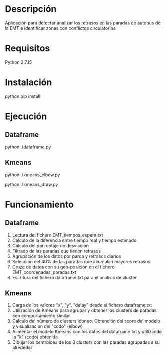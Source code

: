 # Descripción
Aplicación para detectar analizar los retrasos en las paradas de autobus de la EMT e identificar zonas con conflictos circulatorios

# Requisitos
Python 2.7.15

# Instalación
python pip install

# Ejecución

## Dataframe
python .\dataframe.py

## Kmeans
python .\kmeans_elbow.py

python .\kmeans_draw.py

# Funcionamiento

## Dataframe
1. Lectura del fichero EMT_tiempos_espera.txt
2. Cálculo de la diferencia entre tiempo real y tiempo estimado
3. Cálculo del porcentaje de desviación
4. Filtrado de las paradas que tienen retrasos
5. Agrupación de los datos por parda y retrasos diarios
6. Selección del 40% de las paradas que acumulan mayores retrasos
7. Cruze de datos con su geo-posición en el fichero EMT_coordenadas_paradas.txt
8. Escritura del fichero dataframe.txt para el análisis de cluster

## Kmeans
1. Carga de los valores "x", "y", "delay" desde el fichero dataframe.txt
2. Utilización de Kmeans para agrupar y obtener los clusters de paradas con comportamiento similar
3. Cálculo del número de clusters idoneo. Obtención del score del modelo y visualización del "codo" (elbow)
4. Alimentar el modelo Kmeans con los datos del dataframe.txt y utilizando la "k" (codo) obtenida
5. Dibujar los centroides de los 3 clusters con las paradas agrupadas a su alrededor